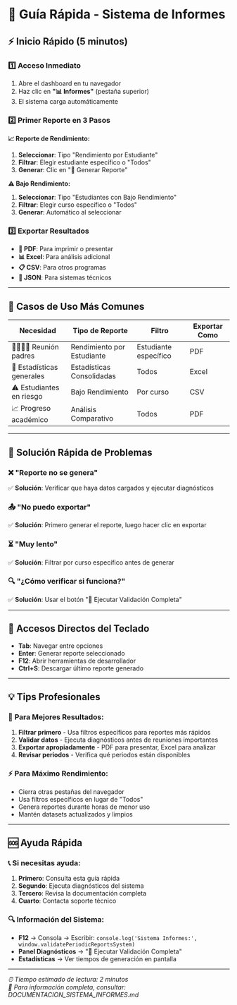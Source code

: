 # 🚀 Guía Rápida - Sistema de Informes

## ⚡ Inicio Rápido (5 minutos)

### 1️⃣ **Acceso Inmediato**

1. Abre el dashboard en tu navegador
2. Haz clic en **"📊 Informes"** (pestaña superior)
3. El sistema carga automáticamente

### 2️⃣ **Primer Reporte en 3 Pasos**

**📈 Reporte de Rendimiento:**

1. **Seleccionar**: Tipo "Rendimiento por Estudiante"
2. **Filtrar**: Elegir estudiante específico o "Todos"
3. **Generar**: Clic en "🔄 Generar Reporte"

**⚠️ Bajo Rendimiento:**

1. **Seleccionar**: Tipo "Estudiantes con Bajo Rendimiento"
2. **Filtrar**: Elegir curso específico o "Todos"
3. **Generar**: Automático al seleccionar

### 3️⃣ **Exportar Resultados**

-   **📄 PDF**: Para imprimir o presentar
-   **📊 Excel**: Para análisis adicional
-   **📋 CSV**: Para otros programas
-   **💾 JSON**: Para sistemas técnicos

---

## 🎯 Casos de Uso Más Comunes

| Necesidad                 | Tipo de Reporte            | Filtro                | Exportar Como |
| ------------------------- | -------------------------- | --------------------- | ------------- |
| 👨‍👩‍👧‍👦 Reunión padres         | Rendimiento por Estudiante | Estudiante específico | PDF           |
| 🏫 Estadísticas generales | Estadísticas Consolidadas  | Todos                 | Excel         |
| ⚠️ Estudiantes en riesgo  | Bajo Rendimiento           | Por curso             | CSV           |
| 📈 Progreso académico     | Análisis Comparativo       | Todos                 | PDF           |

---

## 🔧 Solución Rápida de Problemas

### ❌ **"Reporte no se genera"**

✅ **Solución**: Verificar que haya datos cargados y ejecutar diagnósticos

### 📤 **"No puedo exportar"**

✅ **Solución**: Primero generar el reporte, luego hacer clic en exportar

### ⏳ **"Muy lento"**

✅ **Solución**: Filtrar por curso específico antes de generar

### 🔍 **"¿Cómo verificar si funciona?"**

✅ **Solución**: Usar el botón "🧪 Ejecutar Validación Completa"

---

## 📱 Accesos Directos del Teclado

-   **Tab**: Navegar entre opciones
-   **Enter**: Generar reporte seleccionado
-   **F12**: Abrir herramientas de desarrollador
-   **Ctrl+S**: Descargar último reporte generado

---

## 💡 Tips Profesionales

### 🎯 **Para Mejores Resultados:**

1. **Filtrar primero** - Usa filtros específicos para reportes más rápidos
2. **Validar datos** - Ejecuta diagnósticos antes de reuniones importantes
3. **Exportar apropiadamente** - PDF para presentar, Excel para analizar
4. **Revisar periodos** - Verifica qué periodos están disponibles

### ⚡ **Para Máximo Rendimiento:**

-   Cierra otras pestañas del navegador
-   Usa filtros específicos en lugar de "Todos"
-   Genera reportes durante horas de menor uso
-   Mantén datasets actualizados y limpios

---

## 🆘 Ayuda Rápida

### 📞 **Si necesitas ayuda:**

1. **Primero**: Consulta esta guía rápida
2. **Segundo**: Ejecuta diagnósticos del sistema
3. **Tercero**: Revisa la documentación completa
4. **Cuarto**: Contacta soporte técnico

### 🔍 **Información del Sistema:**

-   **F12** → Consola → Escribir: `console.log('Sistema Informes:', window.validatePeriodicReportsSystem)`
-   **Panel Diagnósticos** → "🧪 Ejecutar Validación Completa"
-   **Estadísticas** → Ver tiempos de generación en pantalla

---

_⏰ Tiempo estimado de lectura: 2 minutos_  
_🎯 Para información completa, consultar: DOCUMENTACION_SISTEMA_INFORMES.md_
